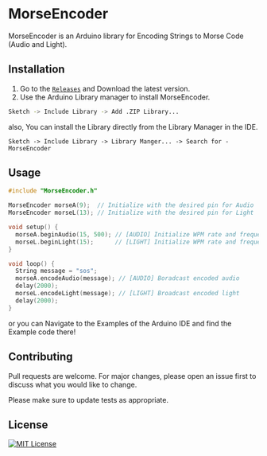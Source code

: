 # MorseEncoder

MorseEncoder is an Arduino library for Encoding Strings to Morse Code (Audio and Light).

## Installation

1. Go to the [```Releases```](https://github.com/ktauchathuranga/MorseEncoder/releases) and Download the latest version. 
2. Use the Arduino Library manager to install MorseEncoder.

```bash
Sketch -> Include Library -> Add .ZIP Library...
```

also, You can install the Library directly from the Library Manager in the IDE.

```
Sketch -> Include Library -> Library Manger... -> Search for - MorseEncoder
```

## Usage

```c++
#include "MorseEncoder.h"

MorseEncoder morseA(9);  // Initialize with the desired pin for Audio
MorseEncoder morseL(13); // Initialize with the desired pin for Light

void setup() {
  morseA.beginAudio(15, 500); // [AUDIO] Initialize WPM rate and frequency, defult wpm = 15 and frequency = 600
  morseL.beginLight(15);      // [LIGHT] Initialize WPM rate and frequency, defult wpm = 15
}

void loop() {
  String message = "sos";
  morseA.encodeAudio(message); // [AUDIO] Boradcast encoded audio
  delay(2000);
  morseL.encodeLight(message); // [LIGHT] Broadcast encoded light
  delay(2000);
}
```
or you can Navigate to the Examples of the Arduino IDE and find the Example code there!

## Contributing

Pull requests are welcome. For major changes, please open an issue first
to discuss what you would like to change.

Please make sure to update tests as appropriate.

## License

[![MIT License](https://img.shields.io/badge/License-MIT-green.svg)](https://choosealicense.com/licenses/mit/)

